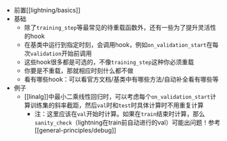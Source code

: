 - 前置[[lightning/basics]]
- 基础
  - 除了`training_step`等最常见的待重载函数外，还有一些为了提升灵活性的hook
  - 在基类中运行到指定时刻，会调用hook，例如`on_validation_start`在每次`validation`开始前调用
  - 这些hook很多都是可选的，不像`training_step`这种你必须重载
  - 你要是不重载，那就相应时刻什么都不做
  - 看有哪些hook：可以看官方文档/基类中有哪些方法/自动补全看有哪些等
- 例子
  - [[linalg]]中最小二乘线性回归时，可以考虑每个`on_validation_start`计算训练集的斜率截距，然后`val`时和`test`时具体计算时不用重复计算
    - 注：这里应该在`val`开始时计算。如果在`train`结束时计算，那么`sanity_check`（lightning在train前自动进行的val）可能出问题！参考[[general-principles/debug]]
